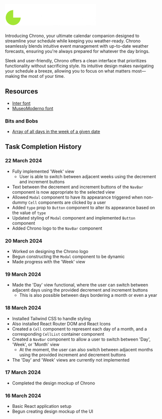 # <img src='./logo-lg.png' alt='Chrono logo' width='300'/>

Introducing Chrono, your ultimate calendar companion designed to streamline your schedule while keeping you weather-ready. Chrono seamlessly blends intuitive event management with up-to-date weather forecasts, ensuring you're always prepared for whatever the day brings.

Sleek and user-friendly, Chrono offers a clean interface that prioritizes functionality without sacrificing style. Its intuitive design makes navigating your schedule a breeze, allowing you to focus on what matters most—making the most of your time.

## Resources

- [Inter font](https://fonts.google.com/specimen/Inter)
- [MuseoModerno font](https://fonts.google.com/specimen/MuseoModerno)

### Bits and Bobs

- [Array of all days in the week of a given date](https://stackoverflow.com/questions/71179131/how-do-i-get-an-array-of-all-days-in-the-week-given-the-current-date-in-javascri)

## Task Completion History

### 22 March 2024

- Fully implemented 'Week' view
  - User is able to switch between adjacent weeks using the decrement and increment buttons
- Text between the decrement and increment buttons of the `NavBar` component is now appropriate to the selected view
- Allowed `Modal` component to have its appearance triggered when non-dummy `Cell` components are clicked by a user
- Added `type` prop to `Button` component to alter its appearance based on the value of `type`
- Updated styling of `Modal` component and implemented `Button` component
- Added Chrono logo to the `NavBar` component

### 20 March 2024

- Worked on designing the Chrono logo
- Begun constructing the `Modal` component to be dynamic
- Made progress with the 'Week' view

### 19 March 2024

- Made the 'Day' view functional, where the user can switch between adjacent days using the provided decrement and increment buttons
  - This is also possible between days bordering a month or even a year

### 18 March 2024

- Installed Tailwind CSS to handle styling
- Also installed React Router DOM and React Icons
- Created a `Cell` component to represent each day of a month, and a corresponding `CellList` container component
- Created a `NavBar` component to allow a user to switch between 'Day', 'Week', or 'Month' view
  - At the moment, the user can also switch between adjacent months using the provided increment and decrement buttons
- The 'Day' and 'Week' views are currently not implemented

### 17 March 2024

- Completed the design mockup of Chrono

### 16 March 2024

- Basic React application setup
- Begun creating design mockup of the UI
